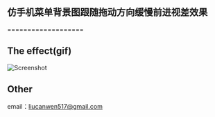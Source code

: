 ## 仿手机菜单背景图跟随拖动方向缓慢前进视差效果
===================

## The effect(gif)
![Screenshot](https://github.com/kk-java/ParallaxViewpager/raw/master/screenshot.gif)


## Other
email：liucanwen517@gmail.com

